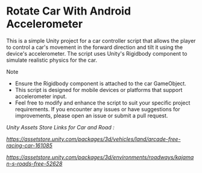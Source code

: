 # Rotate Car With Android Accelerometer
 This is a simple Unity project for a car controller script that allows the player to control a car's movement in the forward direction and tilt it using the device's accelerometer. The script uses Unity's Rigidbody component to simulate realistic physics for the car.

> [!NOTE]
> * Ensure the Rigidbody component is attached to the car GameObject.
> * This script is designed for mobile devices or platforms that support accelerometer input.
> * Feel free to modify and enhance the script to suit your specific project requirements. If you encounter any issues or have suggestions for improvements, please open an issue or submit a pull request.

_Unity Assets Store Links for Car and Road :_

_https://assetstore.unity.com/packages/3d/vehicles/land/arcade-free-racing-car-161085_

_https://assetstore.unity.com/packages/3d/environments/roadways/kajaman-s-roads-free-52628_
